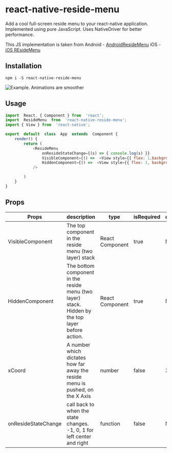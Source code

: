 # react-native-reside-menu

Add a cool full-screen reside menu to your react-native application. 
Implemented using pure JavaScript. Uses NativeDriver for better performance.

This JS implementation is taken from 
Android - [AndroidResideMenu](https://github.com/SpecialCyCi/AndroidResideMenu)
iOS - [iOS REsideMenu](https://github.com/romaonthego/RESideMenu)

## Installation
`npm i -S react-native-reside-menu`

![Example. Animations are smoother](https://media.giphy.com/media/6C4y5yExaTzRQev6uF/giphy.gif)


## Usage
```js
import  React, { Component } from  'react';
import  ResideMenu  from  'react-native-reside-menu';
import { View } from  'react-native';

export  default  class  App  extends  Component {
	render() {
		return (
			<ResideMenu
				onResideStateChange={(s) => { console.log(s) }}
				VisibleComponent={() =>  <View style={{ flex: 1,backgroundColor: '#444' }}  />} 								 
				HiddenComponent={() =>  <View style={{ flex: 1, backgroundColor: '#eee' }}  />}
			/>

		)
	}
}
```


## Props
| Props | description| type |isRequired  |defaultValue |
|--|--|--|--|--|
| VisibleComponent | The top component in the reside menu (two layer) stack | React Component | true | N/A  |
| HiddenComponent | The bottom component in the reside menu (two layer) stack. Hidden by the top layer before action.  | React Component | true | N/A  |
| xCoord | A number which dictates how far away the reside menu is pushed, on the X Axis | number | false | 300 dp |
| onResideStateChange | call back to when the state changes. -1, 0, 1 for left center and right | function | false | N/A |
